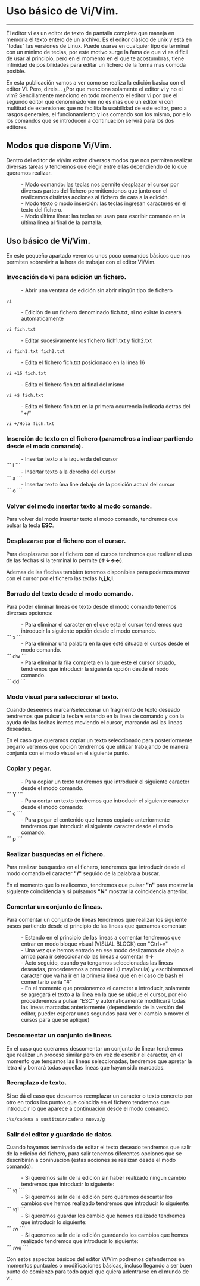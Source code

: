 # [](#header-1)Uso básico de Vi/Vim.
***
El editor vi es un editor de texto de pantalla completa que maneja en memoria el texto entero de un archivo. Es el editor clásico de unix y está en "todas" las versiones de Linux. Puede usarse en cualquier tipo de terminal con un mínimo de teclas, por este motivo surge la fama de que vi es dificil de usar al principio, pero en el momento en el que te acostumbras, tiene infinidad de posibilidades para editar un fichero de la forma mas comoda posible.

En esta publicación vamos a ver como se realiza la edición basica con el editor Vi. Pero, direis...
¿Por que menciona solamente el editor vi y no el vim? Sencillamente menciono en todo momento el editor vi por que el segundo editor que denominado vim no es mas que un editor vi con multitud de extensiones que no facilita la usabilidad de este editor, pero a rasgos generales, el funcionamiento y los comando son los mismo, por ello los comandos que se introducen a continuación servirá para los dos editores.

## [](#header-2)Modos que dispone Vi/Vim.
Dentro del editor de vi/vim exiten diversos modos que nos permiten realizar diversas tareas y tendremos que elegir entre ellas dependiendo de lo que queramos realizar.

<dd> - Modo comando: las teclas nos permite desplazar el cursor por diversas partes del fichero permitiendonos que junto con el realicemos distintas acciones al fichero de cara a la edición.</dd>
<dd> - Modo texto o modo inserción: las teclas ingresan caracteres en el texto del fichero.</dd>
<dd> - Modo última línea: las teclas se usan para escribir comando en la última línea al final de la pantalla.</dd>

## [](#header-2)Uso básico de Vi/Vim.
En este pequeño apartado veremos unos poco comandos básicos que nos permiten sobrevivir a la hora de trabajar con el editor Vi/Vim.

### [](#header-3)Invocación de vi para edición un fichero.
<dd>- Abrir una ventana de edición sin abrir ningún tipo de fichero</dd>

```
vi
```

<dd>- Edición de un fichero denominado fich.txt, si no existe lo creará automaticamente</dd>

```
vi fich.txt
```

<dd>- Editar sucesivamente los fichero fich1.txt y fich2.txt</dd>

```
vi fich1.txt fich2.txt
```

<dd>- Edita el fichero fich.txt posicionado en la línea 16</dd>

```
vi +16 fich.txt
```

<dd>- Edita el fichero fich.txt al final del mismo</dd>

```
vi +$ fich.txt
```

<dd>- Edita el fichero fich.txt en la primera ocurrencia indicada detras del "+/"</dd>

```
vi +/Hola fich.txt
```

### [](#header-3)Inserción de texto en el fichero (parametros a indicar partiendo desde el modo comando).
<dd>- Insertar texto a la izquierda del cursor</dd>
```
i
```
<dd>- Insertar texto a la derecha del cursor</dd>
```
a
```
<dd>- Insertar texto ùna line debajo de la posición actual del cursor</dd>
```
o
```

### [](#header-3)Volver del modo insertar texto al modo comando.
Para volver del modo insertar texto al modo comando, tendremos que pulsar la tecla **ESC**.


### [](#header-3)Desplazarse por el fichero con el cursor.
Para desplazarse por el fichero con el cursos tendremos que realizar el uso de las fechas si la terminal lo permite (**↑↓→←**).

Ademas de las flechas tambien tenemos disponibles para podernos mover con el cursor por el fichero las teclas **h,j,k,l**.

### [](#header-3)Borrado del texto desde el modo comando.
Para poder eliminar líneas de texto desde el modo comando tenemos diversas opciones:
<dd>- Para eliminar el caracter en el que esta el cursor tendremos que introducir la siguiente opción desde el modo comando.</dd>
```
x
```
<dd>- Para eliminar una palabra en la que esté situada el cursos desde el modo comando.</dd>
```
dw
```
<dd>- Para eliminar la fila completa en la que este el cursor situado, tendremos que introducir la siguiente opción desde el modo comando.</dd>
```
dd
```

### [](#header-3)Modo visual para seleccionar el texto.
Cuando deseemos marcar/seleccionar un fragmento de texto deseado tendremos que pulsar la tecla **v** estando en la linea de comando y con la ayuda de las fechas iremos moviendo el cursor, marcando así las lineas deseadas.

En el caso que queramos copiar un texto seleccionado para posteriormente pegarlo veremos que opción tendremos que utilizar trabajando de manera conjunta con el modo visual en el siguiente punto.

### [](#header-3)Copiar y pegar.
<dd>- Para copiar un texto tendremos que introducir el siguiente caracter desde el modo comando.</dd>
```
Y
```
<dd>- Para cortar un texto tendremos que introducir el siguiente caracter desde el modo comando:</dd>
```
c
```
<dd>- Para pegar el contenido que hemos copiado anteriormente tendremos que introducir el siguiente caracter desde el modo comando.</dd>
```
p
```

### [](#header-3)Realizar busquedas en el fichero.
Para realizar busquedas en el fichero, tendremos que introducir desde el modo comando el caracter **"/"** seguido de la palabra a buscar.

En el momento que lo realicemos, tendremos que pulsar **"n"** para mostrar la siguiente coincidencia y si pulsamos **"N"** mostrar la coincidencia anterior.

### [](#header-3)Comentar un conjunto de líneas.
Para comentar un conjunto de líneas tendremos que realizar los siguiente pasos partiendo desde el principio de las lineas que queramos comentar:
<dd>- Estando en el principio de las lineas a comentar tendremos que entrar en modo bloque visual (VISUAL BLOCK) con "Ctrl+v"</dd>

<dd>- Una vez que hemos entrado en ese modo deslizamos de abajo a arriba para ir seleccionando las lineas a comentar ↑↓</dd>

<dd>- Acto seguido, cuando ya tengamos seleccionadas las lineas deseadas, procederemos a presionar I (i mayúscula) y escribiremos el caracter que va ha ir en la primera linea que en el caso de bash el comentario sería "#"</dd>

<dd>- En el momento que presionemos el caracter a introducir, solamente se agregará el texto a la línea en la que se ubique el cursor, por ello procederemos a pulsar "ESC" y automaticamente modificará todas las líneas marcadas anteriormente (dependiendo de la versión del editor, pueder esperar unos segundos para ver el cambio o mover el cursos para que se aplique)</dd>

### [](#header-3)Descomentar un conjunto de líneas.
En el caso que queramos descomentar un conjunto de linear tendremos que realizar un proceso similar pero en vez de escribir el caracter, en el momento que tengamos las lineas seleccionadas, tendremos que apretar la letra **d** y borrará todas aquellas lineas que hayan sido marcadas.

### [](#header-3)Reemplazo de texto.
Si se dá el caso que deseamos reemplazar un caracter o texto concreto por otro en todos los puntos que coincida en el fichero tendremos que introducir lo que aparece a continuación desde el modo comando.
```
:%s/cadena a sustituir/cadena nueva/g
```

### [](#header-3)Salir del editor y guardado de datos.
Cuando hayamos terminado de editar el texto deseado tendremos que salir de la edicion del fichero, para salir tenemos diferentes opciones que se describirán a coninuación (estas acciones se realizan desde el modo comando):

<dd>- Si queremos salir de la edición sin haber realizado ningun cambio tendremos que introducir lo siguiente:</dd>
```
:q
```
<dd>- Si queremos salir de la edición pero queremos descartar los cambios que hemos realizado tendremos que introducir lo siguiente:</dd>
```
:q!
```
<dd>- Si queremos guardar los cambio que hemos realizado tendremos que introducir lo siguiente:</dd>
```
:w
```
<dd>- Si queremos salir de la edición guardando los cambios que hemos realizado tendremos que introducir lo siguiente:</dd>
```
:wq
```

Con estos aspectos básicos del editor Vi/Vim podremos defendernos en momentos puntuales o modificaciones básicas, incluso llegando a ser buen punto de comienzo para todo aquel que quiera adentrarse en el mundo de vi.

